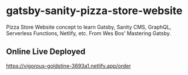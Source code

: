 # gatsby-sanity-pizza-store-website
Pizza Store Website concept to learn Gatsby, Sanity CMS, GraphQL, Serverless Functions, Netlify, etc. From Wes Bos' Mastering Gatsby.

## Online Live Deployed
https://vigorous-goldstine-3693a1.netlify.app/order
